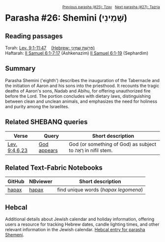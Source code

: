 <span style="float: right;"><sup><a href="../25%20-%20Tzav">Previous parasha (#25): Tzav</a> &nbsp;&nbsp;<a href="../27%20-%20Tazria">Next parasha (#27): Tazria</a></sup></span>

# Parasha #26: Shemini (שְּׁמִינִי)

## Reading passages

Torah: <a href="https://www.stepbible.org/?q=version=NASB2020|reference=Lev.9:1-11:47&options=HNVUG" target="_blank">Lev. 9:1-11:47</a> &nbsp;&nbsp; <a href="https://tikkun.io/#/p/shemini" target="_blank">(Hebrew: פָּרָשַׁת שְּׁמִינִי)</a><br>
Haftarah: <a href="https://www.stepbible.org/?q=version=NASB2020|reference=Jer.7:21-8:3+9:22-23&options=HNVUG" target="_blank">II Samuel 6:1-7:17</a> (Ashkenazim)
<a href="https://www.stepbible.org/?q=version=NASB2020|reference=Jer.7:21-8:3+9:22-23&options=HNVUG" target="_blank">II Samuel 6:1-19</a> (Sephardim)
## Summary

Parasha Shemini ('eighth') describes the inauguration of the Tabernacle and the initiation of Aaron and his sons into the priesthood. It recounts the tragic deaths of Aaron's sons, Nadab and Abihu, for offering unauthorized fire before the Lord. The portion concludes with dietary laws, distinguishing between clean and unclean animals, and emphasizes the need for holiness and purity among the Israelites​​.

## Related SHEBANQ queries

Verse | Query | Short description
--- | --- | --- 
<a href="https://www.stepbible.org/?q=version=NASB2020\|reference=Lev.9:4,6,23&options=HNVUG" target="_blank">Lev. 9:4,6,23 </a> | <a href="https://shebanq.ancient-data.org/hebrew/text?iid=6876&version=2021&page=1&mr=r&qw=q" target="_blank">God appears</a> | God (or something of God) as subject to רָאָה in nifil stem.


## Related Text-Fabric Notebooks

GitHub | NBviewer | Short description
---|---|---
[hapax](hapax.ipynb) | <a href="https://nbviewer.org/github/tonyjurg/Parashot/blob/main/WeeklyParasha/26%20-%20Shemini/hapax.ipynb" target="_blank">hapax</a> | find unique words (*hapax legomena*)

## Hebcal

Additional details about Jewish calendar and holiday information, offering users a resource for tracking Hebrew dates, candle lighting times, and other relevant information in the Jewish calendar. <a href="https://www.hebcal.com/sedrot/shemini" target="_blank">Hebcal entry for parasha Shemeni</a>.

